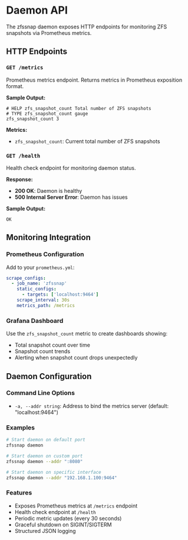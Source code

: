 # Daemon API

The zfssnap daemon exposes HTTP endpoints for monitoring ZFS snapshots via Prometheus metrics.

## HTTP Endpoints

### `GET /metrics`

Prometheus metrics endpoint. Returns metrics in Prometheus exposition format.

**Sample Output:**
```
# HELP zfs_snapshot_count Total number of ZFS snapshots
# TYPE zfs_snapshot_count gauge
zfs_snapshot_count 3
```

**Metrics:**
- `zfs_snapshot_count`: Current total number of ZFS snapshots

### `GET /health`

Health check endpoint for monitoring daemon status.

**Response:**
- **200 OK**: Daemon is healthy
- **500 Internal Server Error**: Daemon has issues

**Sample Output:**
```
OK
```

## Monitoring Integration

### Prometheus Configuration

Add to your `prometheus.yml`:

```yaml
scrape_configs:
  - job_name: 'zfssnap'
    static_configs:
      - targets: ['localhost:9464']
    scrape_interval: 30s
    metrics_path: /metrics
```

### Grafana Dashboard

Use the `zfs_snapshot_count` metric to create dashboards showing:
- Total snapshot count over time
- Snapshot count trends
- Alerting when snapshot count drops unexpectedly

## Daemon Configuration

### Command Line Options

- `-a, --addr string`: Address to bind the metrics server (default: "localhost:9464")

### Examples

```bash
# Start daemon on default port
zfssnap daemon

# Start daemon on custom port
zfssnap daemon --addr ":8080"

# Start daemon on specific interface
zfssnap daemon --addr "192.168.1.100:9464"
```

### Features

- Exposes Prometheus metrics at `/metrics` endpoint
- Health check endpoint at `/health`
- Periodic metric updates (every 30 seconds)
- Graceful shutdown on SIGINT/SIGTERM
- Structured JSON logging

